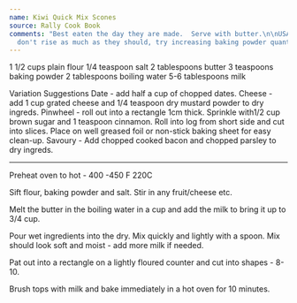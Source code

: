```yaml
---
name: Kiwi Quick Mix Scones
source: Rally Cook Book
comments: "Best eaten the day they are made.  Serve with butter.\n\nUSA - if they
  don't rise as much as they should, try increasing baking powder quantity. "
---
```


1 1/2 cups plain flour
1/4 teaspoon salt
2 tablespoons butter
3 teaspoons baking powder
2 tablespoons boiling water
5-6 tablespoons milk 

Variation Suggestions
Date - add half a cup of chopped dates.
Cheese - add 1 cup grated cheese and 1/4 teaspoon dry mustard powder to dry ingreds.
Pinwheel - roll out into a rectangle 1cm thick.  Sprinkle with1/2 cup brown sugar and 1 teaspoon cinnamon.  Roll into log from short side and cut into slices.  Place on well greased foil or non-stick baking sheet for easy clean-up.
Savoury - Add chopped cooked bacon and chopped parsley to dry ingreds.

---

Preheat oven to hot - 400 -450 F  220C

Sift flour, baking powder and salt.  Stir in any fruit/cheese etc.   

Melt the butter in the boiling water in  a cup and add the milk to bring it up to 3/4 cup.  

Pour wet ingredients into the dry.  Mix quickly and lightly with a spoon.  Mix should look soft and moist - add more milk if needed.  

Pat out into a rectangle on a lightly floured counter and cut into shapes - 8-10.

Brush tops with milk and bake immediately in a hot oven for 10 minutes.

